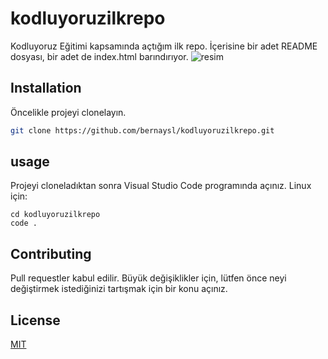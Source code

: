 # kodluyoruzilkrepo
Kodluyoruz Eğitimi kapsamında açtığım ilk repo. İçerisine bir adet README dosyası, bir adet de index.html barındırıyor.
![resim](image/markdown.png)
## Installation
Öncelikle projeyi clonelayın. 
```bash
git clone https://github.com/bernaysl/kodluyoruzilkrepo.git
```

## usage
Projeyi cloneladıktan sonra Visual Studio Code programında açınız.
Linux için:
```linux
cd kodluyoruzilkrepo
code .
```

## Contributing
Pull requestler kabul edilir. Büyük değişiklikler için, lütfen önce neyi değiştirmek istediğinizi tartışmak için bir konu açınız.

## License
[MIT](https://choosealicense.com/licenses/mit/)